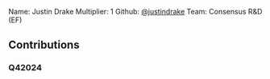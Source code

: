 Name: Justin Drake
Multiplier: 1
Github: [@justindrake](https://github.com/justindrake)
Team: Consensus R&D (EF)

## Contributions
### Q42024

